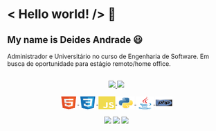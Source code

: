 
<!---
deidesandrade/deidesandrade is a ✨ special ✨ repository because its `README.md` (this file) appears on your GitHub profile.
You can click the Preview link to take a look at your changes.
--->
# &#60; Hello world! /&#62; 👋
## My name is Deides Andrade 😃
Administrador e Universitário no curso de Engenharia de Software.
Em busca de oportunidade para estágio remoto/home office.

  <div  align="center" style="display: inline_block"><br>   
  <a href="https://github.com/deidesandrade">
  <img height="180em" src="https://github-readme-stats.vercel.app/api?username=deidesandrade&show_icons=true&theme=algolia&include_all_commits=true&count_private=true"/>
  <img height="180em" src="https://github-readme-stats.vercel.app/api/top-langs/?username=deidesandrade&layout=compact&langs_count=7&theme=algolia"/>
  </div>  
  <div  align="center" style="display: inline_block"><br>  
  <img align="center" alt="Dan-HTML" height="30" width="40" src="https://raw.githubusercontent.com/devicons/devicon/master/icons/html5/html5-original.svg">
  <img align="center" alt="Dan-CSS" height="30" width="40" src="https://raw.githubusercontent.com/devicons/devicon/master/icons/css3/css3-original.svg">
  <img align="center" alt="Dan-Js" height="30" width="40" src="https://raw.githubusercontent.com/devicons/devicon/master/icons/javascript/javascript-plain.svg">
  <img align="center" alt="Dan-Python" height="30" width="40" src="https://raw.githubusercontent.com/devicons/devicon/master/icons/python/python-original.svg">
  <img align="center" alt="Dan-Python" height="30" width="40" src="https://raw.githubusercontent.com/devicons/devicon/master/icons/java/java-original.svg">
  <img align="center" alt="Dan-Python" height="30" width="40" src="https://raw.githubusercontent.com/devicons/devicon/master/icons/php/php-original.svg">
  </div>
 <div  align="center" style="display: inline_block"><br>
 <a href="https://discord.com/channels/DkTrON#5697" target="_blank"><img src="https://img.shields.io/badge/Discord-7289DA?style=for-the-badge&logo=discord&logoColor=white" target="_blank"></a> 
  <a href="https://www.linkedin.com/in/deides-andrade/" target="_blank"><img src="https://img.shields.io/badge/-LinkedIn-%230077B5?style=for-the-badge&logo=linkedin&logoColor=white" target="_blank"></a> 
  <a href="https://instagram.com/deides.andrade" target="_blank"><img src="https://img.shields.io/badge/-Instagram-%23E4405F?style=for-the-badge&logo=instagram&logoColor=white" target="_blank"></a>
</div>


